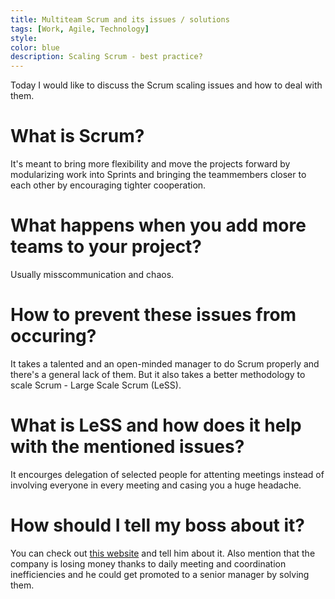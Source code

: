 ```yaml
---
title: Multiteam Scrum and its issues / solutions
tags: [Work, Agile, Technology]
style: 
color: blue
description: Scaling Scrum - best practice?
---
```


Today I would like to discuss the Scrum scaling issues and how to deal with them.

# What is Scrum?

It's meant to bring more flexibility and move the projects forward by modularizing work into Sprints and bringing the teammembers closer to each other by encouraging tighter cooperation.

# What happens when you add more teams to your project?

Usually misscommunication and chaos.

# How to prevent these issues from occuring?

It takes a talented and an open-minded manager to do Scrum properly and there's a general lack of them. But it also takes a better methodology to scale Scrum - Large Scale Scrum (LeSS).

# What is LeSS and how does it help with the mentioned issues?

It encourges delegation of selected people for attenting meetings instead of involving everyone in every meeting and casing you a huge headache.

# How should I tell my boss about it?

You can check out [this website](https://less.works/) and tell him about it. Also mention that the company is losing money thanks to daily meeting and coordination inefficiencies and he could get promoted to a senior manager by solving them.

